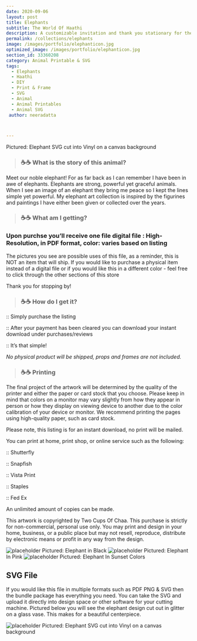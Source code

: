 ```yaml
---
date: 2020-09-06
layout: post
title: Elephants
subtitle: The World Of Haathi
description: A customizable invitation and thank you stationary for the groom and groomsmen.
permalink: /collections/elephants
image: /images/portfolio/elephanticon.jpg
optimized_image: /images/portfolio/elephanticon.jpg
section_id: 33360208
category: Animal Printable & SVG
tags:
  - Elephants
  - Haathi
  - DIY
  - Print & Frame
  - SVG
  - Animal
  - Animal Printables
  - Animal SVG
 author: neeradatta



---
```

Pictured: Elephant SVG cut into Vinyl on a canvas background

> ### ☕☕ What is the story of this animal? 

Meet our noble elephant! For as far back as I can remember I have been in awe of elephants. Elephants are strong, powerful yet graceful animals. When I see an image of an elephant they bring me peace so I kept the lines simple yet powerful. My elephant art collection is inspired by the figurines and paintings I have either been given or collected over the years.

> ### ☕☕ What am I getting? 

### Upon purchse you’ll receive one file digital file : High-Resolution, in PDF format, color: varies based on listing


The pictures you see are possible uses of this file, as a reminder, this is NOT an item that will ship. If you would like to purchase a physical item instead of a digital file or if you would like this in a different color - feel free to click through the other sections of this store

Thank you for stopping by!

> ### ☕☕ How do I get it? 

:: Simply purchase the listing

:: After your payment has been cleared you can download your instant download under purchases/reviews

:: It’s that simple!

*No physical product will be shipped, props and frames are not included.*







> ### ☕☕ Printing 

The final project of the artwork will be determined by the quality of the printer and either the paper or card stock that you choose. Please keep in mind that colors on a monitor may vary slightly from how they appear in person or how they display on viewing device to another due to the color calibration of your device or monitor. We recommend printing the pages using high-quality paper, such as card stock.

Please note, this listing is for an instant download, no print will be mailed.

You can print at home, print shop, or online service such as the following:

:: Shutterfly

:: Snapfish

:: Vista Print

:: Staples

:: Fed Ex

An unlimited amount of copies can be made.

This artwork is copyrighted by Two Cups Of Chaa. This purchase is strictly for non-commercial, personal use only. You may print and design in your home, business, or a public place but may not resell, reproduce, distribute by electronic means or profit in any way from the design.


<img src="https://i.etsystatic.com/21226651/r/il/742fc1/2855918604/il_1588xN.2855918604_9rgt.jpg" alt="placeholder" title = GiraffeInBlack>
Pictured: Elephant in Black

<img src="https://i.etsystatic.com/21226651/r/il/0d0e62/2934343929/il_1588xN.2934343929_ep2a.jpg" alt="placeholder" title = ElephantPink>
Pictured: Elephant In Pink

<img src="https://i.etsystatic.com/21226651/r/il/bb5fd1/2601136924/il_1588xN.2601136924_93km.jpg" alt="placeholder" title = ElephantSunset>
Pictured: Elephant In Sunset Colors


## SVG File 

If you would like this file in multiple formats such as PDF PNG & SVG then the bundle package has everything you need. You can take the SVG and upload it directly into design space or other software for your cutting machine. Pictured below you will see the elephant design cut out in glitter on a glass vase. This makes for a beautiful centerpiece. 

<img src="https://i.pinimg.com/564x/f0/d3/e6/f0d3e62e3c84c60db015331ed21d483d.jpg" alt="placeholder" title = ElephantVinyl>
Pictured: Elephant SVG cut into Vinyl on a canvas background

